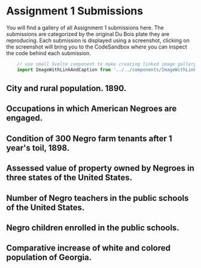 # Assignment 1 Submissions
You will find a gallery of all Assignment 1 submissions here. The submissions are categorized by the original Du Bois plate they are reproducing. Each submission is displayed using a screenshot, clicking on the screenshot will bring you to the CodeSandbox where you can inspect the code behind each submission.

```js exec
    // use small Svelte component to make creating linked image gallery a bit easier
    import ImageWithLinkAndCaption from '../../components/ImageWithLinkAndCaption.svelte'
```
## City and rural population. 1890.
<div class="grid grid-cols-4 gap-2">
  <ImageWithLinkAndCaption imageURL="https://cdn.loc.gov/service/pnp/ppmsca/33800/33873r.jpg" linkURL="https://www.loc.gov/pictures/collection/anedub/item/2013650430/" caption="Original" />
  <ImageWithLinkAndCaption imageURL="https://user-images.githubusercontent.com/33455297/74146513-3211d680-4c3c-11ea-8e1a-2c66baf76032.png" linkURL="https://codesandbox.io/s/idv-boilerplate-fs6p0" caption="Repro by 5v1n0" />
</div>

## Occupations in which American Negroes are engaged.
<div class="grid grid-cols-4 gap-2">
  <ImageWithLinkAndCaption imageURL="https://cdn.loc.gov/service/pnp/ppmsca/33900/33905r.jpg" linkURL="https://www.loc.gov/pictures/collection/anedub/item/2013650370/" caption="Original" />
  <ImageWithLinkAndCaption imageURL="https://user-images.githubusercontent.com/60467498/74305111-ed9c4d00-4d99-11ea-8175-ae9beb9f3335.png" linkURL="https://codesandbox.io/s/idv-boilerplate-qkuv0" caption="Repro by qiuhongh" />
  <ImageWithLinkAndCaption imageURL="https://user-images.githubusercontent.com/60461838/74732086-6745a680-5284-11ea-85e3-7d5ad371ed14.png" linkURL="https://codesandbox.io/s/assignment1-ch90o" caption="Repro by Marcus734568" />
</div>

## Condition of 300 Negro farm tenants after 1 year's toil, 1898.
<div class="grid grid-cols-4 gap-2">
  <ImageWithLinkAndCaption imageURL="https://cdn.loc.gov/service/pnp/ppmsca/33800/33892r.jpg" linkURL="https://www.loc.gov/pictures/collection/anedub/item/2013650353/" caption="Original" />
  <ImageWithLinkAndCaption imageURL="https://user-images.githubusercontent.com/60502523/74635539-32acee80-51a1-11ea-8bca-f3ecf7dec5d1.png" linkURL="https://codesandbox.io/s/assignment1sunny-ren-yu-rp6ll" caption="Repro by SunnyRY" />
</div>

## Assessed value of property owned by Negroes in three states of the United States.
<div class="grid grid-cols-4 gap-2">
  <ImageWithLinkAndCaption imageURL="https://cdn.loc.gov/service/pnp/ppmsca/33900/33917r.jpg" linkURL="https://www.loc.gov/pictures/collection/anedub/item/2014645361/" caption="Original" />
  <ImageWithLinkAndCaption imageURL="https://user-images.githubusercontent.com/60498487/74727369-074b0200-527c-11ea-8851-09b0a161da73.JPG"
  linkURL="https://codesandbox.io/s/week1-stage-1-bjf6z" caption="Repro by ktronquillo" />
</div>

## Number of Negro teachers in the public schools of the United States.
<div class="grid grid-cols-4 gap-2">
  <ImageWithLinkAndCaption imageURL="https://cdn.loc.gov/service/pnp/ppmsca/33900/33908r.jpg" linkURL="https://www.loc.gov/pictures/collection/anedub/item/2013650374/" caption="Original" />
  <ImageWithLinkAndCaption imageURL="https://user-images.githubusercontent.com/60461690/74607120-d69a8980-5110-11ea-9e88-5374b72d2bf8.png"
  linkURL="https://codesandbox.io/s/idv-boilerplate-uluxl" caption="Repro by jolinkwan" />
</div>

## Negro children enrolled in the public schools.
<div class="grid grid-cols-4 gap-2">
  <ImageWithLinkAndCaption imageURL="https://cdn.loc.gov/service/pnp/ppmsca/33800/33877r.jpg" linkURL="https://www.loc.gov/pictures/collection/anedub/item/2013650434/" caption="Original" />
  <ImageWithLinkAndCaption imageURL="https://user-images.githubusercontent.com/58239074/74531862-c5af1400-4f68-11ea-8e74-d2cb5a001f2f.png"
  linkURL="https://codesandbox.io/s/block1-assignment-msiqn" caption="Repro by jiaxin7310" />
</div>

## Comparative increase of white and colored population of Georgia.
<div class="grid grid-cols-4 gap-2">
  <ImageWithLinkAndCaption imageURL="https://cdn.loc.gov/service/pnp/ppmsca/33800/33869r.jpg" linkURL="https://www.loc.gov/pictures/collection/anedub/item/2013650426/" caption="Original" />
  <ImageWithLinkAndCaption imageURL="https://user-images.githubusercontent.com/60643362/74444564-0565f500-4eb0-11ea-8086-d8c371b71c51.png" linkURL="https://codesandbox.io/s/idv-boilerplate-vibzm" caption="Repro by anu-nallari" />
</div>

